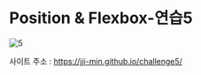 # Position & Flexbox-연습5

![5](https://github.com/jji-min/challenge2/assets/162656013/7862d394-39f4-4f03-b3ce-3b3530927a1b)

사이트 주소 : <https://jji-min.github.io/challenge5/>
